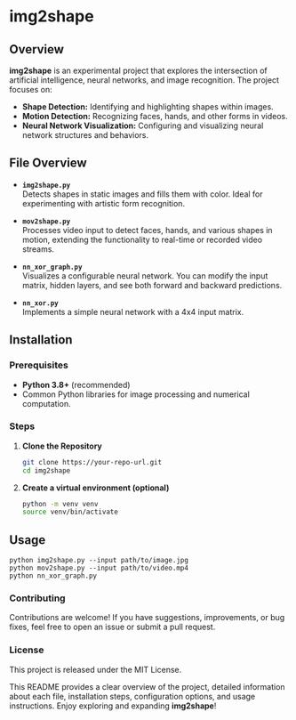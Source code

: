 # img2shape

## Overview

**img2shape** is an experimental project that explores the intersection of artificial intelligence, neural networks, and image recognition. The project focuses on:
- **Shape Detection:** Identifying and highlighting shapes within images.
- **Motion Detection:** Recognizing faces, hands, and other forms in videos.
- **Neural Network Visualization:** Configuring and visualizing neural network structures and behaviors.

## File Overview

- **`img2shape.py`**  
  Detects shapes in static images and fills them with color. Ideal for experimenting with artistic form recognition.

- **`mov2shape.py`**  
  Processes video input to detect faces, hands, and various shapes in motion, extending the functionality to real-time or recorded video streams.

- **`nn_xor_graph.py`**  
  Visualizes a configurable neural network. You can modify the input matrix, hidden layers, and see both forward and backward predictions. 

- **`nn_xor.py`**  
  Implements a simple neural network with a 4x4 input matrix.

## Installation

### Prerequisites

- **Python 3.8+** (recommended)
- Common Python libraries for image processing and numerical computation.

### Steps

1. **Clone the Repository**
   ```bash
   git clone https://your-repo-url.git
   cd img2shape
   ```

2. **Create a virtual environment (optional)**
    ```bash
    python -m venv venv
    source venv/bin/activate
    ```

## Usage
    python img2shape.py --input path/to/image.jpg
    python mov2shape.py --input path/to/video.mp4
    python nn_xor_graph.py

### Contributing    
Contributions are welcome! If you have suggestions, improvements, or bug fixes, feel free to open an issue or submit a pull request.

### License
This project is released under the MIT License.

This README provides a clear overview of the project, detailed information about each file, installation steps, configuration options, and usage instructions. Enjoy exploring and expanding **img2shape**!